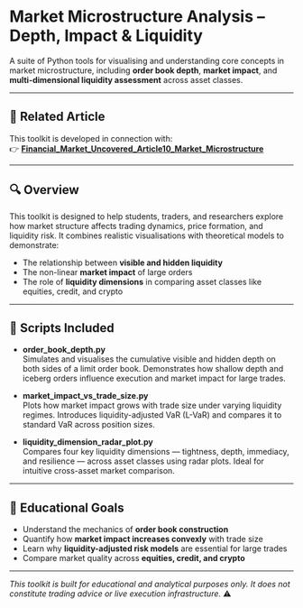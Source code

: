 # Market Microstructure Analysis – Depth, Impact & Liquidity

A suite of Python tools for visualising and understanding core concepts in market microstructure, including **order book depth**, **market impact**, and **multi-dimensional liquidity assessment** across asset classes.

---

## 📘 Related Article

This toolkit is developed in connection with:  
👉 **[Financial_Market_Uncovered_Article10_Market_Microstructure](https://github.com/KilianVoillaume/Financial_Market_Uncovered_Articles)**

---

## 🔍 Overview

This toolkit is designed to help students, traders, and researchers explore how market structure affects trading dynamics, price formation, and liquidity risk. It combines realistic visualisations with theoretical models to demonstrate:

- The relationship between **visible and hidden liquidity**
- The non-linear **market impact** of large orders
- The role of **liquidity dimensions** in comparing asset classes like equities, credit, and crypto

---

## 📘 Scripts Included

- **order_book_depth.py**  
  Simulates and visualises the cumulative visible and hidden depth on both sides of a limit order book. Demonstrates how shallow depth and iceberg orders influence execution and market impact for large trades.

- **market_impact_vs_trade_size.py**  
  Plots how market impact grows with trade size under varying liquidity regimes. Introduces liquidity-adjusted VaR (L-VaR) and compares it to standard VaR across position sizes.

- **liquidity_dimension_radar_plot.py**  
  Compares four key liquidity dimensions — tightness, depth, immediacy, and resilience — across asset classes using radar plots. Ideal for intuitive cross-asset market comparison.

---

## 🎯 Educational Goals

- Understand the mechanics of **order book construction**  
- Quantify how **market impact increases convexly** with trade size  
- Learn why **liquidity-adjusted risk models** are essential for large trades  
- Compare market quality across **equities, credit, and crypto**

---

*This toolkit is built for educational and analytical purposes only. It does not constitute trading advice or live execution infrastructure.* ⚠️
